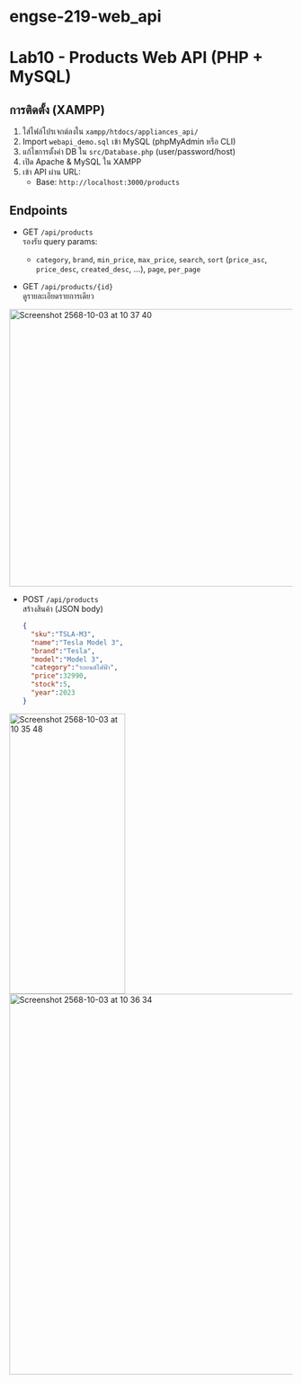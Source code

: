 # engse-219-web_api
# Lab10 - Products Web API (PHP + MySQL)

## การติดตั้ง (XAMPP)
1. ใส่ไฟล์โปรเจกต์ลงใน `xampp/htdocs/appliances_api/`
2. Import `webapi_demo.sql` เข้า MySQL (phpMyAdmin หรือ CLI)
3. แก้ไขการตั้งค่า DB ใน `src/Database.php` (user/password/host)
4. เปิด Apache & MySQL ใน XAMPP
5. เข้า API ผ่าน URL:
   - Base: `http://localhost:3000/products`

## Endpoints
- GET `/api/products`  
  รองรับ query params:
  - `category`, `brand`, `min_price`, `max_price`, `search`, `sort` (`price_asc`, `price_desc`, `created_desc`, ...), `page`, `per_page`

- GET `/api/products/{id}`  
  ดูรายละเอียดรายการเดียว
<img width="841" height="494" alt="Screenshot 2568-10-03 at 10 37 40" src="https://github.com/user-attachments/assets/2e6873e7-fc08-438b-9a95-c7d3861d5e6a" />

- POST `/api/products`  
  สร้างสินค้า (JSON body)
  ```json
  {
    "sku":"TSLA-M3",
    "name":"Tesla Model 3",
    "brand":"Tesla",
    "model":"Model 3",
    "category":"รถยนต์ไฟฟ้า",
    "price":32990,
    "stock":5,
    "year":2023
  }
<img width="206" height="499" alt="Screenshot 2568-10-03 at 10 35 48" src="https://github.com/user-attachments/assets/53536333-b177-45c7-9629-ad8b0f18e316" />

<img width="1146" height="678" alt="Screenshot 2568-10-03 at 10 36 34" src="https://github.com/user-attachments/assets/96733aab-99fb-4912-8cab-cd2ed2873330" />
